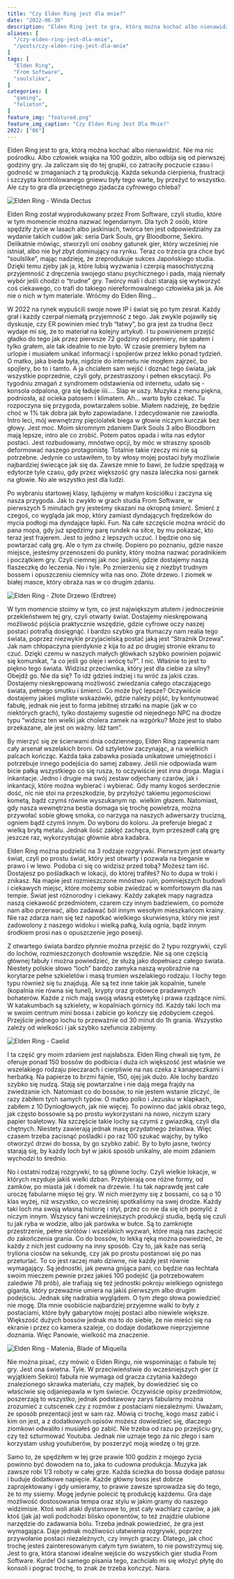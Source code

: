 ```yaml
---
title: "Czy Elden Ring jest dla mnie?"
date: "2022-06-30"
description: "Elden Ring jest to gra, którą można kochać albo nienawidzić. Nie ma nic pośrodku. Albo człowiek wsiąka na 100 godzin, albo odbija się od pierwszej godziny gry. Daj się przekonać by dołączyć do coraz większej grupy ludzi co nienawidzą siebie i swoich padów."
aliases: [
  "/czy-elden-ring-jest-dla-mnie",
  "/posts/czy-elden-ring-jest-dla-mnie"
]
tags: [
  "Elden Ring",
  "From Software",
  "soulslike",
]
categories: [
  "gaming",
  "felieton",
]
feature_img: "featured.png"
feature_img_caption: "Czy Elden Ring Jest Dla Mnie?"
2022: ["06"]
---
```


Elden Ring jest to gra, którą można kochać albo nienawidzić. Nie ma nic pośrodku. Albo człowiek wsiąka na 100 godzin, albo odbija się od pierwszej godziny gry. Ja zaliczam się do tej grupki, co zatraciły poczucie czasu i godność w zmaganiach z tą produkcją. Każda sekunda cierpienia, frustracji i szczypta kontrolowanego gniewu były tego warte, by przeżyć to wszystko. Ale czy to gra dla przeciętnego zjadacza cyfrowego chleba? 

![Elden Ring - Winda Dectus](./t13RAg1A.png)

Elden Ring został wyprodukowany przez From Software, czyli studio, które w tym momencie można nazwać legendarnym. Dla tych 2 osób, które spędziły życie w lasach albo jaskiniach, twórca ten jest odpowiedzialny za wydanie takich cudów jak: seria Dark Souls, gry Bloodborne, Sekiro. Delikatnie mówiąc, stworzyli oni osobny gatunek gier, który wcześniej nie istniał, albo nie był zbyt dominujący na rynku. Teraz co trzecia gra chce być “soulslike”, mając nadzieję, że zreprodukuje sukces Japońskiego studia. Dzięki temu zjeby jak ja, które lubią wyzwania i czerpią masochistyczną przyjemność z dręczenia swojego stanu psychicznego i pada, mają niemały wybór jeśli chodzi o “trudne” gry. Twórcy mali i duzi starają się wytworzyć coś ciekawego, co trafi do takiego niereformowalnego człowieka jak ja. Ale nie o nich w tym materiale. Wróćmy do Elden Ring…

W 2022 na rynek wypuścili swoje nowe IP i świat się po tym zesrał. Każdy grał i każdy czerpał niemałą przyjemność z tego. Jak zwykle pojawiły się dyskusje, czy ER powinien mieć tryb “łatwy”, bo gra jest za trudna (lecz wydaje mi się, że to materiał na kolejny artykuł). I tu powinienem przejść gładko do tego jak przez pierwsze 72 godziny od premiery, nie spałem i tylko grałem, ale tak idealnie to nie było. W czasie premiery byłem na urlopie i musiałem unikać informacji i spojlerów przez lekko ponad tydzień. O matko, jaka bieda była, nigdzie do internetu nie mogłem zajrzeć, bo spojlery, bo to i tamto. A ja chciałem sam wejść i doznać tego świata, jak wszystkie poprzednie, czyli goły, przestraszony i pełnen ekscytacji. Po tygodniu zmagań z syndromem odstawienia od internetu, udało się - konsola odpalona, gra się ładuje iiii…. Slap w uszy. Muzyka z menu piękna, podniosła, aż ocieka patosem i klimatem. Ah… warto było czekać. Tu rozpoczyna się przygoda, powtarzałem sobie. Miałem nadzieję, że będzie choć w 1% tak dobra jak było zapowiadane. I zdecydowanie nie zawiodła. Intro leci, mój wewnętrzny pięciolatek biega w głowie niczym kurczak bez głowy. Jest moc. Moim skromnym zdaniem Dark Souls 3 albo Bloodborn mają lepsze, intro ale co zrobić. Potem patos opada i wita nas edytor postaci. Jest rozbudowany, mnóstwo opcji, by móc w straszny sposób deformować naszego protagonistę. Totalnie takie rzeczy mi nie są potrzebne. Jedynie co ustawiłem, to by włosy mojej postaci były możliwie najbardziej świecące jak się da. Zawsze mnie to bawi, że ludzie spędzają w edytorze tyle czasu, gdy przez większość gry nasza laleczka nosi garnek na głowie. No ale wszystko jest dla ludzi.

Po wybraniu startowej klasy, lądujemy w małym kościółku i zaczyna się nasza przygoda. Jak to zwykło w grach studia From Software, w pierwszych 5 minutach gry jesteśmy skazani na okropną śmierć. Śmierć z czegoś, co wygląda jak mop, który zamiast dyndających frędzelków do mycia podłogi ma dyndające łapki. Fun. Na całe szczęście można wrócić do pana mopa, gdy już spędzimy parę rundek na siłce, by mu pokazać, kto teraz jest frajerem. Jest to jedno z lepszych uczuć. I będzie ono się powtarzać całą grę. Ale o tym za chwilę. Dopiero po poznaniu, gdzie nasze miejsce, jesteśmy przenoszeni do punkty, który można nazwać poradnikiem i początkiem gry. Czyli ciemnej jak noc jaskini, gdzie dostajemy naszą flaszeczkę do leczenia. No i tyle. Po zmierzeniu się z niezbyt trudnym bossem i opuszczeniu ciemnicy wita nas ono. Złote drzewo. I ziomek w białej masce, który obraża nas w co drugim zdaniu.

![Elden Ring - Złote Drzewo (Erdtree)](./GuQMVXrg.png)

W tym momencie stoimy w tym, co jest największym atutem i jednocześnie przekleństwem tej gry, czyli otwarty świat. Dostajemy nieskrępowaną możliwość pójścia praktycznie wszędzie, gdzie cyfrowe oczy naszej postaci potrafią dosięgnąć. I bardzo szybko gra tłumaczy nam realia tego świata, poprzez niezwykle przyjacielską postać jaką jest “Strażnik Drzewa”. Jak nam chłopaczyna pierdyknie z kija to aż po drugiej stronie ekranu to czuć. Dzięki czemu w naszych małych główkach szybko powinien pojawić się komunikat, “a co jeśli go oleje i wrócę tu?”. I nic. Właśnie to jest to piękno tego świata. Widzisz przeciwnika, który jest dla ciebie za silny? Obejdź go. Nie da się? To idź gdzieś indziej i tu wróć za jakiś czas. Dostajemy nieskrępowaną możliwość zwiedzania całego otaczającego świata, pełnego smutku i śmierci. Co może być lepsze? Oczywiście dostajemy jakieś mgliste wskazówki, gdzie należy pójść, by kontynuować fabułę, jednak nie jest to forma jebitnej strzałki na mapie (jak w co niektórych grach), tylko dostajemy sugestie od niejednego NPC na drodze typu “widzisz ten wielki jak cholera zamek na wzgórku? Może jest to słabo przekazane, ale jest on ważny. Idź tam”.

By mierzyć się ze ścierwami dnia codziennego, Elden Ring zapewnia nam cały arsenał wszelakich broni. Od sztyletów zaczynając, a na wielkich palcach kończąc. Każda taka zabawka posiada unikatowe umiejętności i potrzebuje innego podejścia do samej zabawy. Jeśli nie odpowiada wam bicie pałką wszystkiego co się rusza, to oczywiście jest inna droga. Magia i inkantacje. Jedno i drugie ma swój zestaw odjechany czarów, jak i inkantacji, które można wybierać i wybierać. Gdy mamy kogoś serdecznie dość, nic nie stoi na przeszkodzie, by przyłożyć takiemu jegomościowi kometą, bądź czymś równie wyszukanym np. wielkim głazem. Natomiast, gdy nasza wewnętrzna bestia domaga się trochę powietrza, można przywołać sobie głowę smoka, co narzyga na naszych adwersarzy trucizną, ogniem bądź czymś innym. Do wyboru do koloru. Ja preferuje biegać z wielką bryłą metalu. Jednak ilość zaklęć zachęca, bym przeszedł całą grę jeszcze raz, wykorzystując głównie abra kadabra.

Elden Ring można podzielić na 3 rodzaje rozgrywki. Pierwszym jest otwarty świat, czyli po prostu świat, który jest otwarty i pozwala na bieganie w prawo i w lewo. Podoba ci się co widzisz przed tobą? Możesz tam iść. Dostajesz po pośladkach w lokacji, do której trafiłeś? No to dupa w troki i znikasz. Na mapie jest rozmieszczone mnóstwo ruin, pomniejszych budowli i ciekawych miejsc, które możemy sobie zwiedzać w komfortowym dla nas tempie. Świat jest różnorodny i ciekawy. Każdy zakątek mapy nagradza naszą ciekawość przedmiotem, czarem czy innym badziewiem, co pomoże nam albo przerwać, albo zadawać ból innym wesołym mieszkańcom krainy. Nie raz zdarza nam się też napotkać wielkiego skurwiesyna, który nie jest zadowolony z naszego widoku i wielką pałką, kulą ognia, bądź innym środkiem prosi nas o opuszczenie jego posesji.

Z otwartego świata bardzo płynnie można przejść do 2 typu rozgrywki, czyli do lochów, rozmieszczonych dosłownie wszędzie. Nie są one częścią głównej fabuły i można powiedzieć, że służą jako dopełniacz całego świata. Niestety polskie słowo “loch” bardzo zamyka naszą wyobraźnie na korytarze pełne szkieletów i masą trumien wszelakiego rodzaju. I lochy tego typu również się tu znajdują. Ale są też inne takie jak kopalnie, tunele (kopalnia nie równa się tunel), krypty oraz grobowce pradawnych bohaterów. Każde z nich mają swoją własną estetykę i prawa rządzące nimi. W katakumbach są szkielety, w kopalniach górnicy itd. Każdy taki loch ma w swoim centrum mini bossa i zabicie go kończy się zdobyciem czegoś. Przejście jednego lochu to przeważnie od 30 minut do 1h grania. Wszystko zależy od wielkości i jak szybko szefuncia zabijemy.

![Elden Ring - Caelid](./API7g1qA.png)

I ta część gry moim zdaniem jest najsłabsza. Elden Ring chwali się tym, że oferuje ponad 150 bossów do podbicia i duża ich większość jest właśnie we wszelakiego rodzaju pieczarach i cierpliwie na nas czeka z kanapeczkami i herbatką. Na papierze to brzmi fajnie, 150, ojej jak dużo. Ale lochy bardzo szybko się nudzą. Stają się powtarzalne i nie dają mega frajdy na zwiedzanie ich. Natomiast co do bossów, to nie jestem wstanie zliczyć, ile razy zabiłem tych samych typów. O matko polko i Jezusku w klapkach, zabiłem z 10 Dyniogłowych, jak nie więcej. To powinno dać jakiś obraz tego, jak często bossowie są po prostu wykorzystani na nowo, niczym szary papier toaletowy. Na szczęście takie lochy są czymś z gwiazdką, czyli dla chętnych. Niestety zawierają jednak masę przydatnego żelastwa. Więc czasem trzeba zacisnąć pośladki i po raz 100 szukać wajchy, by tylko otworzyć drzwi do bossa, by go szybko zabić. By to było jasne, twórcy starają się, by każdy loch był w jakiś sposób unikalny, ale moim zdaniem wychodzi to średnio.

No i ostatni rodzaj rozgrywki, to są główne lochy. Czyli wielkie lokacje, w których rezyduje jakiś wielki dzban. Przybierają one różne formy, od zamków, po miasta jak i domek na drzewie. I tu tak naprawdę jest całe uroczę fabularne mięso tej gry. W nich mierzymy się z bossami, co są o 10 klas wyżej, niż wszystko, co wcześniej spotkaliśmy na swej drodze. Każdy taki loch ma swoją własną historię i styl, przez co nie da się ich pomylić z niczym innym. Wszyscy fani wcześniejszych produkcji studia, będą się czuli tu jak ryba w wodzie, albo jak parówka w bułce. Są to zamknięte przestrzenie, pełne skrótów i wszelakich wyzwań, które mają nas zachęcić do zakończenia grania. Co do bossów, to lekką ręką można powiedzieć, że każdy z nich jest cudowny na inny sposób. Czy to, jak każe nas serią tryliona ciosów na sekundę, czy jak po prostu postanowi się po nas przeturlać. To co jest raczej mało dziwne, nie każdy jest równie wymagający. Są jednostki, jak pewna gnijąca pani, co będzie nas łechtała swoim mieczem pewnie przez jakieś 100 podejść (ja potrzebowałem zaledwie 78 prób), ale trafiają się też jednostki pokroju wielkiego ognistego giganta, który przeważnie umiera na jakiś pierwszym albo drugim podejściu. Jednak siłę nadrabia wyglądem. O tym złego słowa powiedzieć nie mogę. Dla mnie osobiście najbardziej przyjemne walki to były z postaciami, które były gabarytów mojej postaci albo niewiele większe. Większość dużych bossów jednak ma to do siebie, że nie mieści się na ekranie i przez co kamera szaleje, co dodaje dodatkowe nieprzyjemne doznania. Więc Panowie, wielkość ma znaczenie.

![Elden Ring - Malenia, Blade of Miquella](./aTIaNFJK.png)

Nie można pisać, czy mówić o Elden Ringu, nie wspominając o fabule tej gry. Jest ona świetna. Tyle. W przeciwieństwie do wcześniejszych gier (z wyjątkiem Sekiro) fabuła nie wymaga od gracza czytania każdego znalezionego skrawka materiału, czy majtek, by dowiedzieć się co właściwie się odjaniepawla w tym świecie. Oczywiście opisy przedmiotów, poszerzają to wszystko, jednak podstawowy zarys fabularny można zrozumieć z cutscenek czy z rozmów z postaciami niezależnymi. Uważam, że sposób prezentacji jest w sam raz. Mówią ci trochę, kogo masz zabić i kim on jest, a z dodatkowych opisów możesz dowiedzieć się, dlaczego ziomkowi odwaliło i musiałeś go zabić. Nie trzeba od razu po przejściu gry, czy też szturmować Youtuba. Jednak nie uznaje tego za nic złego i sam korzystam usług youtuberów, by poszerzyć moją wiedzę o tej grze. 

Samo to, że spędziłem w tej grze prawie 100 godzin z mojego życia powinno być dowodem na to, jaka to cudowna produkcja. Muzyka jak zawsze robi 1/3 roboty w całej grze. Każda ścieżka do bossa dodaje patosu i buduje dodatkowe napięcie. Każde główny boss jest dobrze zaprojektowany i gdy umieramy, to prawie zawsze sprowadza się do tego, że to my ssiemy. Mogę jedynie polecić tę produkcję każdemu. Gra daje możliwość dostosowania tempa oraz stylu w jakim gramy do naszego widzimisie. Ktoś woli ataki dystansowe to, jest cały wachlarz czarów, a jak ktoś (jak ja) woli podchodzi blisko oponentów, to też znajdzie ulubione narzędzie do zadawania bólu. Trzeba jednak powiedzieć, że gra jest wymagająca. Daje jednak możliwości ułatwienia rozgrywki, poprzez przywołanie postaci niezależnych, czy innych graczy. Dlatego, jak choć trochę jesteś zainteresowanym całym tym światem, to nie powstrzymuj się. Jest to gra, która stanowi idealne wejście do wszystkich gier studia From Software. Kurde! Od samego pisania tego, zachciało mi się włożyć płytę do konsoli i pograć trochę, to znak że trzeba kończyć. Nara.
